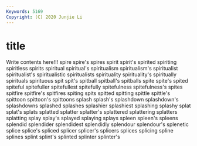 ```yaml
---
Keywords: 5169
Copyright: (C) 2020 Junjie Li
---
```


# title

Write contents here!!!
spire 
spire's 
spires 
spirit 
spirit's
spirited 
spiriting 
spiritless 
spirits 
spiritual 
spiritual's 
spiritualism 
spiritualism's 
spiritualist 
spiritualist's
spiritualistic 
spiritualists 
spirituality 
spirituality's 
spiritually 
spirituals 
spirituous 
spit 
spit's 
spitball
spitball's 
spitballs 
spite 
spite's 
spited 
spiteful 
spitefuller 
spitefullest 
spitefully 
spitefulness
spitefulness's 
spites 
spitfire 
spitfire's 
spitfires 
spiting 
spits 
spitted 
spitting 
spittle
spittle's 
spittoon 
spittoon's 
spittoons 
splash 
splash's 
splashdown 
splashdown's 
splashdowns 
splashed
splashes 
splashier 
splashiest 
splashing 
splashy 
splat 
splat's 
splats 
splatted 
splatter
splatter's 
splattered 
splattering 
splatters 
splatting 
splay 
splay's 
splayed 
splaying 
splays
spleen 
spleen's 
spleens 
splendid 
splendider 
splendidest 
splendidly 
splendour 
splendour's 
splenetic
splice 
splice's 
spliced 
splicer 
splicer's 
splicers 
splices 
splicing 
spline 
splines
splint 
splint's 
splinted 
splinter 
splinter's 
